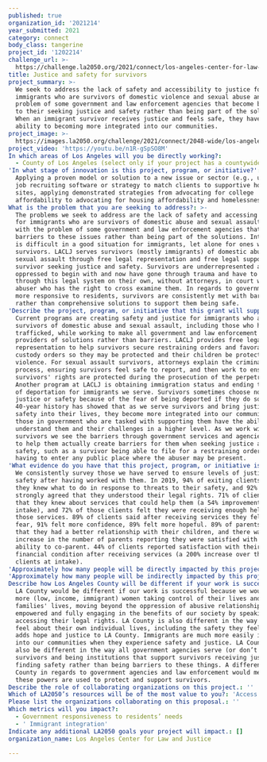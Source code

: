 ```yaml
---
published: true
organization_id: '2021214'
year_submitted: 2021
category: connect
body_class: tangerine
project_id: '1202214'
challenge_url: >-
  https://challenge.la2050.org/2021/connect/los-angeles-center-for-law-and-justice/
title: Justice and safety for survivors
project_summary: >-
  We seek to address the lack of safety and accessibility to justice for
  immigrants who are survivors of domestic violence and sexual abuse and the
  problem of some government and law enforcement agencies that become barriers
  to their seeking justice and safety rather than being part of the solutions.
  When an immigrant survivor receives justice and feels safe, they have the
  ability to becoming more integrated into our communities.
project_image: >-
  https://images.la2050.org/challenge/2021/connect/2048-wide/los-angeles-center-for-law-and-justice.jpg
project_video: 'https://youtu.be/n1R-gSpSO8M'
In which areas of Los Angeles will you be directly working?:
  - County of Los Angeles (select only if your project has a countywide benefit)
'In what stage of innovation is this project, program, or initiative?': >-
  Applying a proven model or solution to a new issue or sector (e.g., using a
  job recruiting software or strategy to match clients to supportive housing
  sites, applying demonstrated strategies from advocating for college
  affordability to advocating for housing affordability and homelessness, etc.)
What is the problem that you are seeking to address?: >-
  The problems we seek to address are the lack of safety and accessing justice
  for immigrants who are survivors of domestic abuse and sexual assault along
  with the problem of some government and law enforcement agencies that become
  barriers to these issues rather than being part of the solutions. Integration
  is difficult in a good situation for immigrants, let alone for ones who are
  survivors. LACLJ serves survivors (mostly immigrants) of domestic abuse and/or
  sexual assault through free legal representation and free legal support for a
  survivor seeking justice and safety. Survivors are underrepresented and
  oppressed to begin with and now have gone through trauma and have to go
  through this legal system on their own, without attorneys, in court with their
  abuser who has the right to cross examine them. In regards to government being
  more responsive to residents, survivors are consistently met with barriers
  rather than comprehensive solutions to support them being safe.
'Describe the project, program, or initiative that this grant will support to address the problem identified.': >-
  Current programs are creating safety and justice for immigrants who are
  survivors of domestic abuse and sexual assault, including those who have been
  trafficked, while working to make all government and law enforcement agencies
  providers of solutions rather than barriers. LACLJ provides free legal
  representation to help survivors secure restraining orders and favorable
  custody orders so they may be protected and their children be protected from
  violence. For sexual assault survivors, attorneys explain the criminal
  process, ensuring survivors feel safe to report, and then work to ensure
  survivors' rights are protected during the prosecution of the perpetrator.
  Another program at LACLJ is obtaining immigration status and ending the fear
  of deportation for immigrants we serve. Survivors sometimes choose not to seek
  justice or safety because of the fear of being deported if they do so. Our
  40-year history has showed that as we serve survivors and bring justice and
  safety into their lives, they become more integrated into our community and
  those in government who are tasked with supporting them have the ability to
  understand them and their challenges in a higher level. As we work with
  survivors we see the barriers through government services and agencies meant
  to help them actually create barriers for them when seeking justice and
  safety, such as a survivor being able to file for a restraining order without
  having to enter any public place where the abuser may be present.
'What evidence do you have that this project, program, or initiative is or will be successful, and how will you define and measure success?': >-
  We consistently survey those we have served to ensure levels of justice and
  safety after having worked with them. In 2019, 94% of exiting clients reported
  they knew what to do in response to threats to their safety, and 92% agreed or
  strongly agreed that they understood their legal rights. 71% of clients felt
  that they knew about services that could help them (a 54% improvement from
  intake), and 72% of those clients felt they were receiving enough help from
  those services. 89% of clients said after receiving services they felt less
  fear, 91% felt more confidence, 89% felt more hopeful. 89% of parents reported
  that they had a better relationship with their children, and there was a 63%
  increase in the number of parents reporting they were satisfied with their
  ability to co-parent. 44% of clients reported satisfaction with their
  financial condition after receiving services (a 200% increase over those
  clients at intake).
'Approximately how many people will be directly impacted by this project, program, or initiative?': '1000'
'Approximately how many people will be indirectly impacted by this project, program, or initiative?': '2700'
Describe how Los Angeles County will be different if your work is successful.: >-
  LA County would be different if our work is successful because we would have
  more (low, income, immigrant) women taking control of their lives and their
  families' lives, moving beyond the oppression of abusive relationships,
  empowered and fully engaging in the benefits of our society by speaking up and
  accessing their legal rights. LA County is also different in the way survivors
  feel about their own individual lives, including the safety they feel, which
  adds hope and justice to LA County. Immigrants are much more easily integrated
  into our communities when they experience safety and justice. LA County will
  also be different in the way all government agencies serve (or don’t serve)
  survivors and being institutions that support survivors receiving justice and
  finding safety rather than being barriers to these things. A different LA
  County in regards to government agencies and law enforcement would mean that
  these powers are used to protect and support survivors.
Describe the role of collaborating organizations on this project.: ''
Which of LA2050’s resources will be of the most value to you?: 'Access to the LA2050 community,Communications support,Volunteer recruitment'
Please list the organizations collaborating on this proposal.: ''
Which metrics will you impact?:
  - Government responsiveness to residents’ needs
  - ' Immigrant integration'
Indicate any additional LA2050 goals your project will impact.: []
organization_name: Los Angeles Center for Law and Justice

---
```

